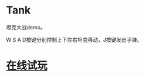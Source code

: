 # Tank

<p>坦克大战demo。</p>

<p>W S A D按键分别控制上下左右坦克移动，J按键发出子弹。</p>


<a href='https://jianfeng418.github.io/Tank/Tank/tank.html'><h1>在线试玩</h1></a>
